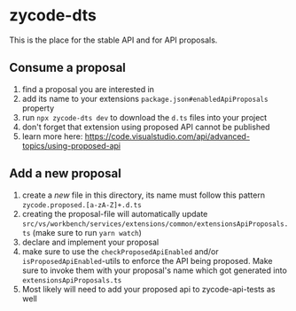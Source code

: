 
# zycode-dts

This is the place for the stable API and for API proposals.

## Consume a proposal

1. find a proposal you are interested in
1. add its name to your extensions `package.json#enabledApiProposals` property
1. run `npx zycode-dts dev` to download the `d.ts` files into your project
1. don't forget that extension using proposed API cannot be published
1. learn more here: <https://code.visualstudio.com/api/advanced-topics/using-proposed-api>

## Add a new proposal

1. create a _new_ file in this directory, its name must follow this pattern `zycode.proposed.[a-zA-Z]+.d.ts`
1. creating the proposal-file will automatically update `src/vs/workbench/services/extensions/common/extensionsApiProposals.ts` (make sure to run `yarn watch`)
1. declare and implement your proposal
1. make sure to use the `checkProposedApiEnabled` and/or `isProposedApiEnabled`-utils to enforce the API being proposed. Make sure to invoke them with your proposal's name which got generated into `extensionsApiProposals.ts`
1. Most likely will need to add your proposed api to zycode-api-tests as well
